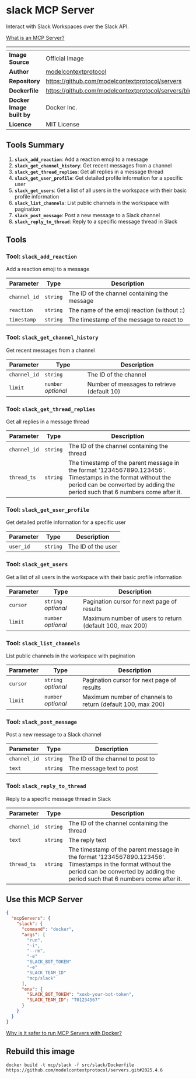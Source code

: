 # slack MCP Server

Interact with Slack Workspaces over the Slack API.

[What is an MCP Server?](https://www.anthropic.com/news/model-context-protocol)

| <!-- --> | <!-- --> |
|-----------|---------|
| **Image Source** | Official Image |
| **Author** | [modelcontextprotocol](https://github.com/modelcontextprotocol) |
| **Repository** | https://github.com/modelcontextprotocol/servers |
| **Dockerfile** | https://github.com/modelcontextprotocol/servers/blob/2025.4.6/src/slack/Dockerfile |
| **Docker Image built by** | Docker Inc. |
| **Licence** | MIT License |

## Tools Summary

 1. **`slack_add_reaction`**: Add a reaction emoji to a message
 1. **`slack_get_channel_history`**: Get recent messages from a channel
 1. **`slack_get_thread_replies`**: Get all replies in a message thread
 1. **`slack_get_user_profile`**: Get detailed profile information for a specific user
 1. **`slack_get_users`**: Get a list of all users in the workspace with their basic profile information
 1. **`slack_list_channels`**: List public channels in the workspace with pagination
 1. **`slack_post_message`**: Post a new message to a Slack channel
 1. **`slack_reply_to_thread`**: Reply to a specific message thread in Slack

## Tools

### Tool: **`slack_add_reaction`**

Add a reaction emoji to a message

| Parameter | Type | Description |
| - | - | - |
| `channel_id` | `string` | The ID of the channel containing the message |
| `reaction` | `string` | The name of the emoji reaction (without ::) |
| `timestamp` | `string` | The timestamp of the message to react to |

### Tool: **`slack_get_channel_history`**

Get recent messages from a channel

| Parameter | Type | Description |
| - | - | - |
| `channel_id` | `string` | The ID of the channel |
| `limit` | `number` *optional* | Number of messages to retrieve (default 10) |

### Tool: **`slack_get_thread_replies`**

Get all replies in a message thread

| Parameter | Type | Description |
| - | - | - |
| `channel_id` | `string` | The ID of the channel containing the thread |
| `thread_ts` | `string` | The timestamp of the parent message in the format '1234567890.123456'. Timestamps in the format without the period can be converted by adding the period such that 6 numbers come after it. |

### Tool: **`slack_get_user_profile`**

Get detailed profile information for a specific user

| Parameter | Type | Description |
| - | - | - |
| `user_id` | `string` | The ID of the user |

### Tool: **`slack_get_users`**

Get a list of all users in the workspace with their basic profile information

| Parameter | Type | Description |
| - | - | - |
| `cursor` | `string` *optional* | Pagination cursor for next page of results |
| `limit` | `number` *optional* | Maximum number of users to return (default 100, max 200) |

### Tool: **`slack_list_channels`**

List public channels in the workspace with pagination

| Parameter | Type | Description |
| - | - | - |
| `cursor` | `string` *optional* | Pagination cursor for next page of results |
| `limit` | `number` *optional* | Maximum number of channels to return (default 100, max 200) |

### Tool: **`slack_post_message`**

Post a new message to a Slack channel

| Parameter | Type | Description |
| - | - | - |
| `channel_id` | `string` | The ID of the channel to post to |
| `text` | `string` | The message text to post |

### Tool: **`slack_reply_to_thread`**

Reply to a specific message thread in Slack

| Parameter | Type | Description |
| - | - | - |
| `channel_id` | `string` | The ID of the channel containing the thread |
| `text` | `string` | The reply text |
| `thread_ts` | `string` | The timestamp of the parent message in the format '1234567890.123456'. Timestamps in the format without the period can be converted by adding the period such that 6 numbers come after it. |

## Use this MCP Server

```json
{
  "mcpServers": {
    "slack": {
      "command": "docker",
      "args": [
        "run",
        "-i",
        "--rm",
        "-e"
        "SLACK_BOT_TOKEN"
        "-e"
        "SLACK_TEAM_ID"
        "mcp/slack"
      ],
      "env": {
        "SLACK_BOT_TOKEN": "xoxb-your-bot-token",
        "SLACK_TEAM_ID": "T01234567"
      }
    }
  }
}
```

[Why is it safer to run MCP Servers with Docker?](https://www.docker.com/blog/the-model-context-protocol-simplifying-building-ai-apps-with-anthropic-claude-desktop-and-docker/)

## Rebuild this image

```console
docker build -t mcp/slack -f src/slack/Dockerfile https://github.com/modelcontextprotocol/servers.git#2025.4.6
```

